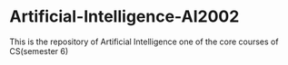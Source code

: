 # Artificial-Intelligence-AI2002

This is the repository of Artificial Intelligence one of the core courses of CS(semester 6)
